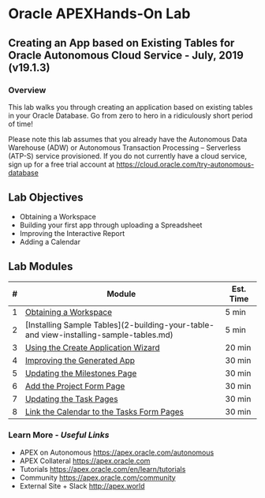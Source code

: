 # Oracle APEXHands-On Lab

## Creating an App based on Existing Tables for Oracle Autonomous Cloud Service - July, 2019 (v19.1.3)

### Overview

This lab walks you through creating an application based on existing tables in your Oracle Database. Go from zero to hero in a ridiculously short period of time!

Please note this lab assumes that you already have the Autonomous Data Warehouse (ADW) or Autonomous Transaction Processing – Serverless (ATP-S) service provisioned. If you do not currently have a cloud service, sign up for a free trial account at https://cloud.oracle.com/try-autonomous-database

## Lab Objectives

* Obtaining a Workspace
* Building your first app through uploading a Spreadsheet
* Improving the Interactive Report
* Adding a Calendar

## Lab Modules

| # | Module | Est. Time |
| --- | --- | --- |
| 1 | [Obtaining a Workspace](1-getting-started-obtaining-a-workspace.md) | 5 min |
| 2 | [Installing Sample Tables](2-building-your-table-and view-installing-sample-tables.md) | 5 min |
| 3 | [Using the Create Application Wizard](3-building-your-app-using-the-create-application-wizard.md) | 20 min |
| 4 | [Improving the Generated App](4-recreating-the-pp-improving-the-generated-app.md) | 30 min |
| 5 | [Updating the Milestones Page](5-using-page-designer-updating-the-milestones-page.md) | 30 min |
| 6 | [Add the Project Form Page](6-creating-a-page-to-update-project-records-add-the-project-form-page.md) | 30 min |
| 7 | [Updating the Task Pages](7-improving-usability-updating-the-task-pages.md) | 30 min |
| 8 | [Link the Calendar to the Tasks Form Pages](8-linking-pages-link-the-calendar-to-the-tasks-form-pages.md) | 30 min |

### Learn More - *Useful Links*

- APEX on Autonomous   https://apex.oracle.com/autonomous
- APEX Collateral   https://apex.oracle.com
- Tutorials   https://apex.oracle.com/en/learn/tutorials
- Community   https://apex.oracle.com/community
- External Site + Slack   http://apex.world
